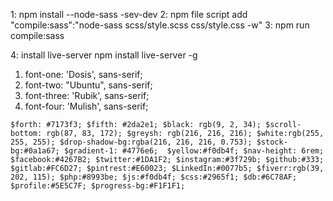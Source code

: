 1: npm install --node-sass -sev-dev
2: npm file script  add
"compile:sass":"node-sass scss/style.scss css/style.css -w" 
3: npm run compile:sass

4: install live-server
  npm install live-server -g

1. font-one: 'Dosis', sans-serif;
2. font-two: "Ubuntu", sans-serif;
3. font-three: 'Rubik', sans-serif;
4. font-four: 'Mulish', sans-serif;

`$forth: #7173f3;
$fifth: #2da2e1;
$black: rgb(9, 2, 34);
$scroll-bottom: rgb(87, 83, 172);
$greysh: rgb(216, 216, 216);
$white:rgb(255, 255, 255);
$drop-shadow-bg:rgba(216, 216, 216, 0.753);
$stock-bg:#0a1a67;
$gradient-1: #4776e6; 
$yellow:#f0db4f;
$nav-height: 6rem;
$facebook:#4267B2;
$twitter:#1DA1F2;
$instagram:#3f729b;
$github:#333;
$gitlab:#FC6D27;
$pintrest:#E60023;
$LinkedIn:#0077b5;
$fiverr:rgb(39, 202, 115);
$php:#8993be;
$js:#f0db4f;
$css:#2965f1;
$db:#6C78AF;
$profile:#5E5C7F;
$progress-bg:#F1F1F1;`